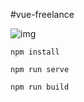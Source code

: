 #vue-freelance

![img](https://ll-testing.ru/img-prodject/vue-freelance.jpg)
```
npm install
```
```
npm run serve
```
```
npm run build
```
